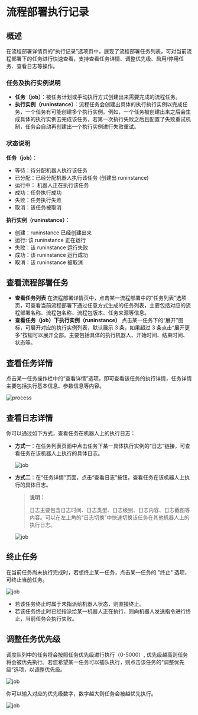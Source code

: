 # 流程部署执行记录

## 概述

在流程部署详情页的“执行记录”选项页中，展现了流程部署任务列表，可对当前流程部署下的任务进行快速查看，支持查看任务详情、调整优先级、启用/停用任务、查看日志等操作。

### 任务及执行实例说明

- **任务（job）**：被任务计划或手动执行方式创建出来需要完成的流程任务。
- **执行实例（runinstance）**：流程任务会创建出具体的执行执行实例以完成任务，一个任务有可能创建多个执行实例。例如，一个任务被创建出来之后会生成具体的执行实例去完成该任务，若第一次执行失败之后且配置了失败重试机制，任务会自动再创建出一个执行实例进行失败重试。

### 状态说明

**任务（job）**：

- 等待：待分配机器人执行该任务
- 已分配：已经分配机器人执行该任务 (创建出 runinstance)
- 运行中： 机器人正在执行该任务
- 成功：任务执行成功
- 失败：任务执行失败
- 取消：该任务被取消

**执行实例（runinstance）**：

- 创建：runinstance 已经创建出来
- 运行: 该 runinstance 正在运行
- 失败：该 runinstance 运行失败
- 成功：该 runinstance 运行成功
- 取消：该 runinstance 被取消

## 查看流程部署任务

- **查看任务列表**
在流程部署详情页中，点击某一流程部署中的“任务列表”选项页，可查看当前流程部署下通过任意方式生成的任务列表，主要包括对应的流程部署名称、流程包名称、流程包版本、任务来源等信息。
- **查看任务（job）下执行实例（runinstance）**
点击某一任务下的“展开”图标，可展开对应的执行实例列表，默认展示 3 条，如果超过 3 条点击“展开更多”按钮可以展开全部。主要包括具体的执行机器人、开始时间、结束时间、状态等。

## 查看任务详情

点击某一任务操作栏中的“查看详情”选项，即可查看该任务的执行详情，任务详情主要包括执行基本信息、参数信息等内容。

![process](https://docimages.blob.core.chinacloudapi.cn/images/Console/process/V3workflow17.png)

## 查看日志详情

你可以通过如下方式，查看任务在机器人上的执行日志：

- **方式一**：在任务列表页面中点击任务下某一具体执行实例的“日志”链接，可查看任务在该机器人上执行的具体日志。

    ![job](https://docimages.blob.core.chinacloudapi.cn/images/Console/process/V3workflow18.png)

- **方式二**：在“任务详情”页面，点击“查看日志”按钮，查看任务在该机器人上执行的具体日志。

    > **说明：**
    >
    > 日志主要包含日志时间、日志类型、日志级别、日志内容、日志截图等内容。可以在左上角的“日志切换”中快速切换该任务在其他机器人上的执行日志。

    ![job](https://docimages.blob.core.chinacloudapi.cn/images/Console/viewlog20210413.png)

## 终止任务

在当前任务尚未执行完成时，若想终止某一任务，点击某一任务的 "终止" 选项，可终止当前任务。

![job](https://docimages.blob.core.chinacloudapi.cn/images/Console/process/V3workflow20.png)

- 若该任务终止时属于未指派给机器人状态，则直接终止。
- 若该任务终止时已经指派给某一机器人正在执行，则向机器人发送指令进行终止，当前任务会执行失败。

## 调整任务优先级

调度队列中的任务将会按照任务优先级进行执行（0-5000）, 优先级越高则任务将会被优先执行。若您希望某一任务可以插队执行，则点击该任务的“调整优先级”选项，以调整优先级。

![job](https://docimages.blob.core.chinacloudapi.cn/images/Console/process/V3workflow21.png)

你可以输入对应的优先级数字，数字越大则任务会被越优先执行。

![job](https://docimages.blob.core.chinacloudapi.cn/images/Console/process/V3workflow22.png)
